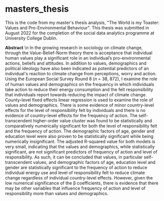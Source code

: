 # masters_thesis
This is the code from my master's thesis analysis, "The World is my Toaster: Values and Pro-Environmental Behaviour". This thesis was submitted in August 2022 for the completion of the social data analytics programme at University College Dublin. 

**Abstract** \n
In the growing research in sociology on climate change, through the Value-Belief-Norm theory there is acceptance that individual human values play a significant role in an individual’s pro-environmental actions, beliefs and attitudes. In addition to values, demographics and political ideology have also been indicated as potential predictors of an individual's reaction to climate change from perceptions, worry and action. Using the European Social Survey Round 8 (𝑛 = 38, 872), I examine the role of human values and demographics on the frequency in which individuals take action to reduce their energy consumption and the felt responsibility that individuals report towards reducing the impact of climate change. County-level fixed effects linear regression is used to examine the role of values and demographics. There is some evidence of minor country-level effects for the level of responsibility felt by individuals and there is no evidence of country-level effects for the frequency of action. The self-transcendent higher-order value cluster was found to be statistically and comparatively numerically significant for both the level of responsibility felt and the frequency of action. The demographic factors of age, gender and education level were also proven to be statistically significant while being numerically insignificant. The adjusted R-squared value for both models is very small, indicating that the values and demographics, while statistically significant, are not significant predictors of frequency of action and level of responsibility. As such, it can be concluded that values, in particular self-transcendent values, and demographic factors of age, education level and gender are statistically significant to the frequency of action to reduce individual energy use and level of responsibility felt to reduce climate change regardless of individual country-level effects. However, given the low numerical significance of the β coefficients, there is evidence that there may be other variables that influence frequency of action and level of responsibility more than values and demographics.

